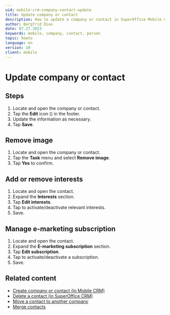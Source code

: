 ```yaml
---
uid: mobile-crm-company-contact-update
title: Update company or contact
description: How to update a company or contact in SuperOffice Mobile CRM.
author: Bergfrid Dias
date: 07.27.2023
keywords: mobile, company, contact, person
topic: howto
language: en
version: 10
client: mobile
---
```


# Update company or contact

## Steps

1. Locate and open the company or contact.
2. Tap the **Edit** icon (<i class="ph ph-pencil-simple" aria-hidden="true"></i>) in the footer.
3. Update the information as necessary.
4. Tap **Save**.

## Remove image

1. Locate and open the company or contact.
1. Tap the **Task** menu and select **Remove image**.
1. Tap **Yes** to confirm.

## Add or remove interests

1. Locate and open the contact.
1. Expand the **Interests** section.
1. Tap **Edit interests**.
1. Tap to activate/deactivate relevant interests.
1. Save.

## Manage e-marketing subscription

1. Locate and open the contact.
1. Expand the **E-marketing subscription** section.
1. Tap **Edit subscription**.
1. Tap to activate/deactivate a subscription.
1. Save.

## Related content

* [Create company or contact (in Mobile CRM)][1]
* [Delete a contact (in SuperOffice CRM)][2]
* [Move a contact to another company][3]
* [Merge contacts][4]

<!-- Referenced links -->
[1]: create.md
[2]: ../../../../en/contact/learn/delete.md
[3]: ../../../../en/contact/learn/move.md
[4]: ../../../../en/contact/learn/merge-contacts.md
